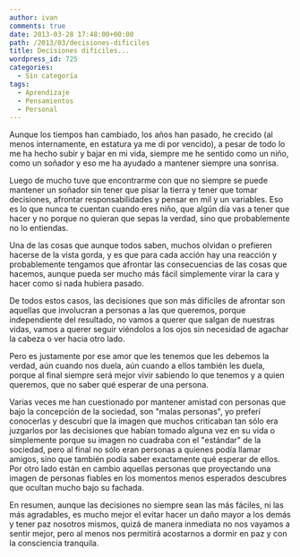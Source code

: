 ```yaml
---
author: ivan
comments: true
date: 2013-03-28 17:48:00+00:00
path: /2013/03/decisiones-dificiles
title: Decisiones difíciles...
wordpress_id: 725
categories:
  - Sin categoría
tags:
  - Aprendizaje
  - Pensamientos
  - Personal
---
```


Aunque los tiempos han cambiado, los años han pasado, he crecido (al menos internamente, en estatura ya me di por vencido), a pesar de todo lo me ha hecho subir y bajar en mi vida, siempre me he sentido como un niño, como un soñador y eso me ha ayudado a mantener siempre una sonrisa.

Luego de mucho tuve que encontrarme con que no siempre se puede mantener un soñador sin tener que pisar la tierra y tener que tomar decisiones, afrontar responsabilidades y pensar en mil y un variables. Eso es lo que nunca te cuentan cuando eres niño, que algún día vas a tener que hacer y no porque no quieran que sepas la verdad, sino que probablemente no lo entiendas.

Una de las cosas que aunque todos saben, muchos olvidan o prefieren hacerse de la vista gorda, y es que para cada acción hay una reacción y probablemente tengamos que afrontar las consecuencias de las cosas que hacemos, aunque pueda ser mucho más fácil simplemente virar la cara y hacer como si nada hubiera pasado.

De todos estos casos, las decisiones que son más difíciles de afrontar son aquellas que involucran a personas a las que queremos, porque independiente del resultado, no vamos a querer que salgan de nuestras vidas, vamos a querer seguir viéndolos a los ojos sin necesidad de agachar la cabeza o ver hacia otro lado.

Pero es justamente por ese amor que les tenemos que les debemos la verdad, aún cuando nos duela, aún cuando a ellos también les duela, porque al final siempre será mejor vivir sabiendo lo que tenemos y a quien queremos, que no saber qué esperar de una persona.

Varias veces me han cuestionado por mantener amistad con personas que bajo la concepción de la sociedad, son "malas personas", yo preferí conocerlas y descubrí que la imagen que muchos criticaban tan sólo era juzgarlos por las decisiones que habían tomado alguna vez en su vida o simplemente porque su imagen no cuadraba con el "estándar" de la sociedad, pero al final no sólo eran personas a quienes podía llamar amigos, sino que también podía saber exactamente qué esperar de ellos. Por otro lado están en cambio aquellas personas que proyectando una imagen de personas fiables en los momentos menos esperados descubres que ocultan mucho bajo su fachada.

En resumen, aunque las decisiones no siempre sean las más fáciles, ni las más agradables, es mucho mejor el evitar hacer un daño mayor a los demás y tener paz nosotros mismos, quizá de manera inmediata no nos vayamos a sentir mejor, pero al menos nos permitirá acostarnos a dormir en paz y con la consciencia tranquila.
